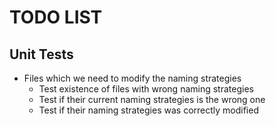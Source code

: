 # TODO LIST

## Unit Tests

* Files which we need to modify the naming strategies
	* Test existence of files with wrong naming strategies
	* Test if their current naming strategies is the wrong one
	* Test if their naming strategies was correctly modified
